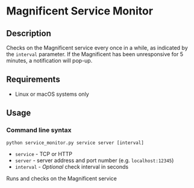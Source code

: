 # Magnificent Service Monitor
## Description
Checks on the Magnificent service every once in a while, as indicated by the ```interval``` parameter. If the Magnificent has been unresponsive for 5 minutes, a notification will pop-up.

## Requirements
* Linux or macOS systems only

## Usage
### Command line syntax
```
python service_monitor.py service server [interval]
```
* ```service``` - TCP or HTTP
* ```server``` - server address and port number (e.g. ```localhost:12345```)
* ```interval``` - *Optional* check interval in seconds

Runs and checks on the Magnificent service
